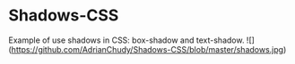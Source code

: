 # Shadows-CSS
Example of use shadows in CSS: box-shadow and text-shadow.
![] (https://github.com/AdrianChudy/Shadows-CSS/blob/master/shadows.jpg)
